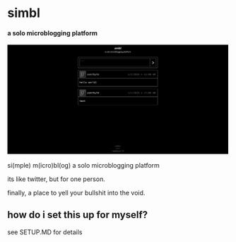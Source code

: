 # simbl
#### a solo microblogging platform

<img src="./screenshot.png" title="simbl" alt="simbl main page" width="500" />

si(mple) m(icro)bl(og)
a solo microblogging platform

its like twitter, but for one person.

finally, a place to yell your bullshit into the void.

## how do i set this up for myself?
see SETUP.MD for details